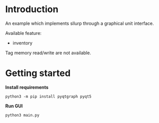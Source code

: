 # Introduction

An example which implements sllurp through a graphical unit interface.

Available feature:
- inventory

Tag memory read/write are not available.


# Getting started

**Install requirements**
```
python3 -m pip install pyqtgraph pyqt5
```

**Run GUI**
```
python3 main.py
```